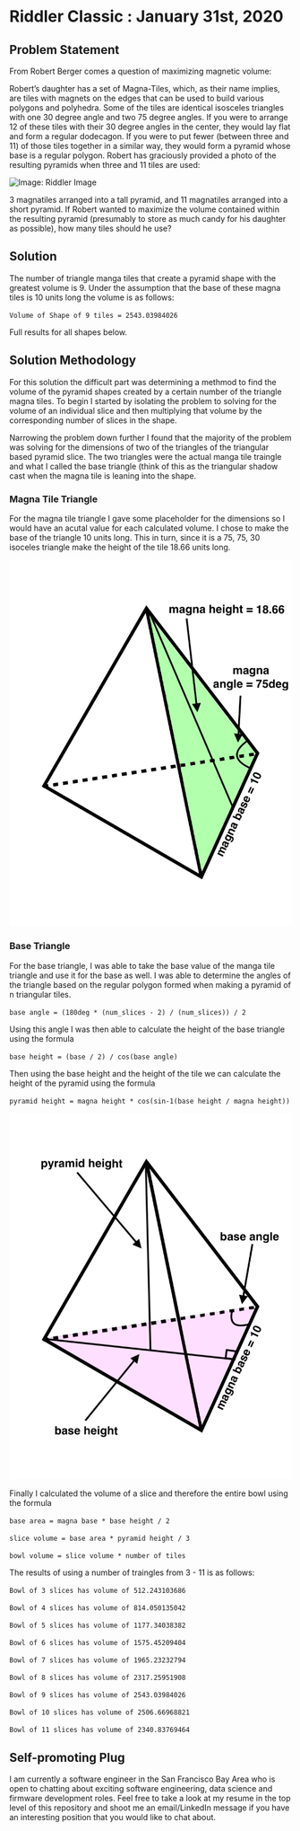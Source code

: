 # Riddler Classic : January 31st, 2020




## Problem Statement

From Robert Berger comes a question of maximizing magnetic volume:

Robert’s daughter has a set of Magna-Tiles, which, as their name implies, are tiles with magnets on the edges that can be used to build various polygons and polyhedra. Some of the tiles are identical isosceles triangles with one 30 degree angle and two 75 degree angles. If you were to arrange 12 of these tiles with their 30 degree angles in the center, they would lay flat and form a regular dodecagon. If you were to put fewer (between three and 11) of those tiles together in a similar way, they would form a pyramid whose base is a regular polygon. Robert has graciously provided a photo of the resulting pyramids when three and 11 tiles are used:

![Image: Riddler Image](https://fivethirtyeight.com/wp-content/uploads/2020/01/pyramids.png?w=1150)

3 magnatiles arranged into a tall pyramid, and 11 magnatiles arranged into a short pyramid.
If Robert wanted to maximize the volume contained within the resulting pyramid (presumably to store as much candy for his daughter as possible), how many tiles should he use?


## Solution

The number of triangle manga tiles that create a pyramid shape with the greatest volume is 9.  Under the assumption that the base of these magna tiles is 10 units long the volume is as follows:

`Volume of Shape of 9 tiles = 2543.03984026`

Full results for all shapes below.


## Solution Methodology

For this solution the difficult part was determining a methmod to find the volume of the pyramid shapes created by a certain number of the triangle magna tiles.  To begin I started by isolating the problem to solving for the volume of an individual slice and then multiplying that volume by the corresponding number of slices in the shape.

Narrowing the problem down further I found that the majority of the problem was solving for the dimensions of two of the triangles of the triangular based pyramid slice.  The two triangles were the actual manga tile traingle and what I called the base triangle (think of this as the triangular shadow cast when the magna tile is leaning into the shape.


### Magna Tile Triangle

For the magna tile triangle I gave some placeholder for the dimensions so I would have an acutal value for each calculated volume.  I chose to make the base of the triangle 10 units long.  This in turn, since it is a 75, 75, 30 isoceles triangle make the height of the tile 18.66 units long.

![Image: Magna Tile Triangle Diagram](https://github.com/mattlee95/Riddler/blob/master/Jan31_2020/diagrams/diagramMagna.gif)


### Base Triangle

For the base triangle, I was able to take the base value of the manga tile triangle and use it for the base as well.  I was able to determine the angles of the triangle based on the regular polygon formed when making a pyramid of n triangular tiles.

`base angle = (180deg * (num_slices - 2) / (num_slices)) / 2`

Using this angle I was then able to calculate the height of the base triangle using the formula

`base height = (base / 2) / cos(base angle)`

Then using the base height and the height of the tile we can calculate the height of the pyramid using the formula

`pyramid height = magna height * cos(sin-1(base height / magna height))`

![Image: Base Triangle Diagram](https://github.com/mattlee95/Riddler/blob/master/Jan31_2020/diagrams/diagramBase.gif)

Finally I calculated the volume of a slice and therefore the entire bowl using the formula

`base area = magna base * base height / 2`

`slice volume = base area * pyramid height / 3`

`bowl volume = slice volume * number of tiles`

The results of using a number of traingles from 3 - 11 is as follows:

`Bowl of 3 slices has volume of 512.243103686`

`Bowl of 4 slices has volume of 814.050135042`

`Bowl of 5 slices has volume of 1177.34038382`

`Bowl of 6 slices has volume of 1575.45209404`

`Bowl of 7 slices has volume of 1965.23232794`

`Bowl of 8 slices has volume of 2317.25951908`

`Bowl of 9 slices has volume of 2543.03984026`

`Bowl of 10 slices has volume of 2506.66968821`

`Bowl of 11 slices has volume of 2340.83769464`


## Self-promoting Plug

I am currently a software engineer in the San Francisco Bay Area who is open to chatting about exciting software engineering, data science and firmware development roles.  Feel free to take a look at my resume in the top level of this repository and shoot me an email/LinkedIn message if you have an interesting position that you would like to chat about.

